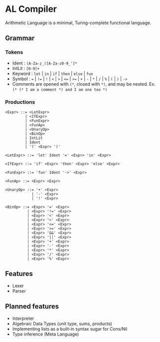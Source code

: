 # AL Compiler
Arithmetic Language is a minimal, Turing-complete functional language.

## Grammar

### Tokens
* Ident : `(A-Za-z_)[A-Za-z0-9_']*`
* IntLit : `[0-9]+`
* Keyword : `let` | `in` | `if` | `then` | `else` | `fun`
* Symbol : `=` | `!=` | `!` | `<` | `>` | `<=` | `>=` | `+` | `-` | `*` | `/` | `%` | `(` | `)` | `->`
* Comments are opened with `(*`, closed with `*)`, and may be nested. Ex. `(* (* I am a comment *) and I am one too *)`

### Productions
```
<Expr> ::= <LetExpr>
         | <IfExpr>
         | <FunExpr>
         | <FunAp>
         | <UnaryOp>
         | <BinOp>
         | IntLit
         | Ident
         | '(' <Expr> ')'

<LetExpr> ::= 'let' Ident '=' <Expr> 'in' <Expr>

<IfExpr> ::= 'if' <Expr> 'then' <Expr> 'else' <Expr>

<FunExpr> ::= 'fun' Ident '->' <Expr>

<FunAp> ::= <Expr> <Expr>

<UnaryOp> ::= '+' <Expr>
            | '-' <Expr>
            | '!' <Expr>

<BinOp> ::= <Expr> '=' <Expr>
          | <Expr> '!=' <Expr>
          | <Expr> '<' <Expr>
          | <Expr> '>' <Expr>
          | <Expr> '<=' <Expr>
          | <Expr> '>=' <Expr>
          | <Expr> '&&' <Expr>
          | <Expr> '||' <Expr>
          | <Expr> '+' <Expr>
          | <Expr> '-' <Expr>
          | <Expr> '*' <Expr>
          | <Expr> '/' <Expr>
          | <Expr> '%' <Expr>

```

## Features
* Lexer
* Parser

## Planned features
* Interpreter
* Algebraic Data Types (unit type, sums, products)
* Implementing lists as a built-in syntax sugar for Cons/Nil
* Type inference (Meta Language)
